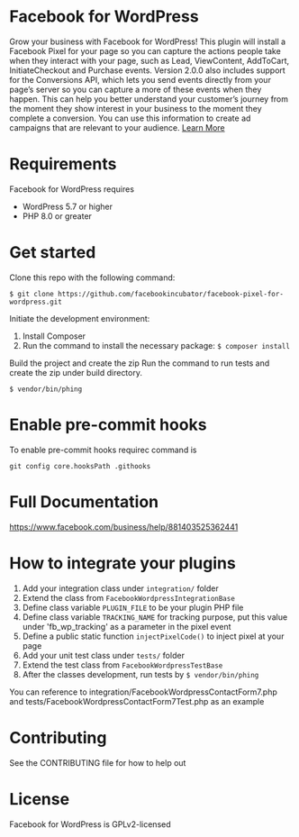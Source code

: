 # Facebook for WordPress

Grow your business with Facebook for WordPress! This plugin will install a Facebook Pixel for your page so you can capture the actions people take when they interact with your page, such as Lead, ViewContent, AddToCart, InitiateCheckout and Purchase events. Version 2.0.0 also includes support for the Conversions API, which lets you send events directly from your page’s server so you can capture a more of these events when they happen. This can help you better understand your customer’s journey from the moment they show interest in your business to the moment they complete a conversion. You can use this information to create ad campaigns that are relevant to your audience. [Learn More](https://www.facebook.com/business/learn/facebook-ads-pixel)

# Requirements

Facebook for WordPress requires
* WordPress 5.7 or higher
* PHP 8.0 or greater

# Get started

Clone this repo with the following command:

`$ git clone https://github.com/facebookincubator/facebook-pixel-for-wordpress.git`

Initiate the development environment:

1. Install Composer
2. Run the command to install the necessary package: `$ composer install`

Build the project and create the zip
Run the command to run tests and create the zip under build directory.

`$ vendor/bin/phing`

# Enable pre-commit hooks

To enable pre-commit hooks requirec command is

`git config core.hooksPath .githooks`

# Full Documentation

https://www.facebook.com/business/help/881403525362441

# How to integrate your plugins

1. Add your integration class under `integration/` folder
2. Extend the class from `FacebookWordpressIntegrationBase`
3. Define class variable `PLUGIN_FILE` to be your plugin PHP file
4. Define class variable `TRACKING_NAME` for tracking purpose, put this value under 'fb_wp_tracking' as a parameter in the pixel event
5. Define a public static function `injectPixelCode()` to inject pixel at your page
6. Add your unit test class under `tests/` folder
7. Extend the test class from `FacebookWordpressTestBase`
8. After the classes development, run tests by `$ vendor/bin/phing`

You can reference to integration/FacebookWordpressContactForm7.php and tests/FacebookWordpressContactForm7Test.php as an example

# Contributing

See the CONTRIBUTING file for how to help out

# License

Facebook for WordPress is GPLv2-licensed
